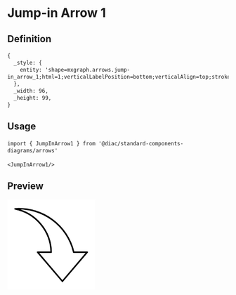 # Jump-in Arrow 1

## Definition

```
{
  _style: { 
    entity: 'shape=mxgraph.arrows.jump-in_arrow_1;html=1;verticalLabelPosition=bottom;verticalAlign=top;strokeWidth=2;strokeColor=#000000;',
  },
  _width: 96,
  _height: 99,
}
```

## Usage

```
import { JumpInArrow1 } from '@diac/standard-components-diagrams/arrows'

<JumpInArrow1/>
```

## Preview

<img src="./jump-in-arrow-1.png" width="200"/>
